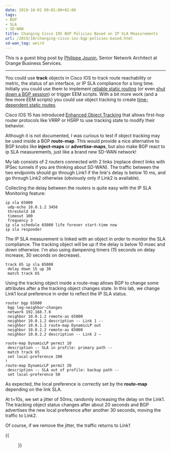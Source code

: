 ```yaml
---
date: 2019-10-01 09:01:00+02:00
tags:
- BGP
- SLA
- SD-WAN
title: Changing Cisco IOS BGP Policies Based on IP SLA Measurements
url: /2019/10/changing-cisco-ios-bgp-policies-based.html
sd-wan_tag: weird
---
```

This is a guest blog post by [Philippe Jounin](https://www.linkedin.com/in/phjounin/), Senior Network Architect at Orange Business Services.

---

You could use **track** objects in Cisco IOS to track route reachability or metric, the status of an interface, or IP SLA compliance for a long time. Initially you could use them to implement [reliable static routing](https://blog.ipspace.net/2007/02/reliable-static-routing.html) (or even [shut down a BGP session](https://blog.ipspace.net/2011/09/shut-down-bgp-session-based-on-tracked.html)) or trigger EEM scripts. With a bit more work (and a few more EEM scripts) you could use object tracking to create [time-dependent static routes](https://blog.ipspace.net/2010/11/time-based-static-routes.html).

Cisco IOS 15 has introduced [Enhanced Object Tracking](https://www.cisco.com/c/en/us/td/docs/ios-xml/ios/ipapp/configuration/xe-2/iap-xe-2-book/iap-eot.html) that allows first-hop router protocols like VRRP or HSRP to use tracking state to modify their behavior.
<!--more-->
Although it is not documented, I was curious to test if object tracking may be used inside a BGP **route-map**. This would provide a nice alternative to BGP knobs like **inject-maps** or **advertise-maps**, but also make BGP react to ip SLA measurements, just like a brand new SD-WAN network!

My lab consists of 2 routers connected with 2 links (replace direct links with IPSec tunnels if you are thinking about SD-WAN). The traffic between the two endpoints should go through Link1 if the link's delay is below 10 ms, and go through Link2 otherwise (obviously only if Link2 is available).

Collecting the delay between the routers is quite easy with the IP SLA Monitoring feature:

    ip sla 65000
     udp-echo 10.0.1.2 3456
     threshold 10
     timeout 100
     frequency 3
    ip sla schedule 65000 life forever start-time now
    ip sla responder

The IP SLA measurement is linked with an object in order to monitor the SLA compliance. The tracking object will be *up* if the delay is below 10 msec and *down* otherwise. I'm also using dampening timers (15 seconds on delay increase, 30 seconds on decrease).

    track 65 ip sla 65000
     delay down 15 up 30
     match track 65

Using the tracking object inside a route-map allows BGP to change some attributes after a the tracking object changes state. In this lab, we change Link1 local preference in order to reflect the IP SLA status.

    router bgp 65000
     bgp log-neighbor-changes
     network 192.168.7.0
     neighbor 10.0.1.2 remote-as 65000
     neighbor 10.0.1.2 description -- Link 1 --
     neighbor 10.0.1.2 route-map DynamicLP out
     neighbor 10.0.2.2 remote-as 65000
     neighbor 10.0.2.2 description -- Link 2 –

    route-map DynamicLP permit 10
     description -- SLA in profile: primary path --
     match track 65
     set local-preference 200
    !
    route-map DynamicLP permit 20
     description -- SLA out of profile: backup path --
     set local-preference 50

As expected, the local preference is correctly set by the **route-map** depending on the link SLA.

At t=10s, we set a jitter of 50ms, randomly increasing the delay on the Link1. The tracking object status changes after about 20 seconds and BGP advertises the new local preference after another 30 seconds, moving the traffic to Link2.

Of course, if we remove the jitter, the traffic returns to Link1

{{<figure src="/2019/10/s1600-tracked+object.png">}}